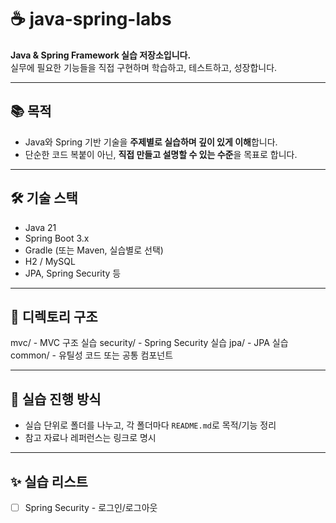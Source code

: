 # ☕ java-spring-labs

**Java & Spring Framework 실습 저장소입니다.**  
실무에 필요한 기능들을 직접 구현하며 학습하고, 테스트하고, 성장합니다.

---

## 📚 목적
- Java와 Spring 기반 기술을 **주제별로 실습하며 깊이 있게 이해**합니다.
- 단순한 코드 복붙이 아닌, **직접 만들고 설명할 수 있는 수준**을 목표로 합니다.

---

## 🛠️ 기술 스택
- Java 21
- Spring Boot 3.x
- Gradle (또는 Maven, 실습별로 선택)
- H2 / MySQL
- JPA, Spring Security 등

---

## 📂 디렉토리 구조
mvc/ - MVC 구조 실습
security/ - Spring Security 실습
jpa/ - JPA 실습
common/ - 유틸성 코드 또는 공통 컴포넌트

---

## 🧪 실습 진행 방식
- 실습 단위로 폴더를 나누고, 각 폴더마다 `README.md`로 목적/기능 정리
- 참고 자료나 레퍼런스는 링크로 명시

---

## ✨ 실습 리스트
- [ ] Spring Security - 로그인/로그아웃
